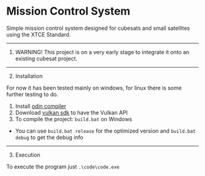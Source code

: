 Mission Control System
===

Simple mission control system designed for cubesats and small satellites using the XTCE Standard. 

---

1. WARNING!
This project is on a very early stage to integrate it onto an existing cubesat project. 

---

2. Installation

For now it has been tested mainly on windows, for linux there is some further testing to do.

1. Install [odin compiler](https://odin-lang.org/)
2. Download [vulkan sdk](https://www.lunarg.com/vulkan-sdk/) to have the Vulkan API
3. To compile the project: `build.bat` on Windows
* You can use `build.bat release` for the optimized version and `build.bat debug` to get the debug info 

--- 

3. Execution

To execute the program just `.\code\code.exe`
